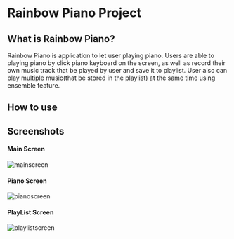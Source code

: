 # Rainbow Piano Project


## What is Rainbow Piano?
Rainbow Piano is application to let user playing piano. Users are able to playing piano by click piano keyboard on the screen, as well as record their own music track that be played by user and save it to playlist. User also can play multiple music(that be stored in the playlist) at the same time using ensemble feature. 


## How to use

## Screenshots
#### Main Screen
![mainscreen](https://github.com/zzhongli/RainbowPiano/assets/133532143/e560c62b-dd86-42aa-aeb3-c6c48c3d9d75)

#### Piano Screen
![pianoscreen](https://github.com/zzhongli/RainbowPiano/assets/133532143/54af564f-46b6-48b6-a816-20d34eac1366)

#### PlayList Screen

![playlistscreen](https://github.com/zzhongli/RainbowPiano/assets/133532143/21fbe416-67d5-44d4-98d1-7048810e3334)
